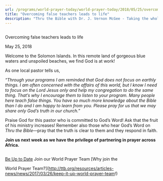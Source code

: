```yaml
---
url: /programs/world-prayer-today/world-prayer-today/2018/05/25/overcoming-false-teachers-leads-to-life
title: "Overcoming false teachers leads to life"
description: "Thru the Bible with Dr. J. Vernon McGee - Taking the whole Word to the whole world"
---
```







## 
 Overcoming false teachers leads to life


May 25, 2018




Welcome to the Solomon Islands. In this remote land of gorgeous blue waters and unspoiled beaches, we find God is at work! 


As one local pastor tells us,


*“Through your programs I am reminded that God does not focus on earthly things. I am often concerned with the affairs of this world, but I know I need to focus on the Lord Jesus only and help my congregation to do the same thing. That’s why I encourage them to listen to your program. Many people here teach false things. You have so much more knowledge about the Bible than I do and I am happy to learn from you. Please pray for us that we may share only God’s truth in our church.”*


Praise God for this pastor who is committed to God’s Word! Ask that the fruit of his ministry increases! Remember also those who hear God’s Word on *Thru the Bible*—pray that the truth is clear to them and they respond in faith. 


**Join us next week as we have the privilege of partnering in prayer across Africa.**







## 




[Be Up to Date](http://feeds.feedburner.com/WorldPrayerToday "World Prayer Today RSS Feed")
Join our World Prayer Team
[Why join the  

World Prayer Team?](http://ttb.org/resources/articles-news/news/2017/03/26/keep-it-up-world-prayer-team!)




